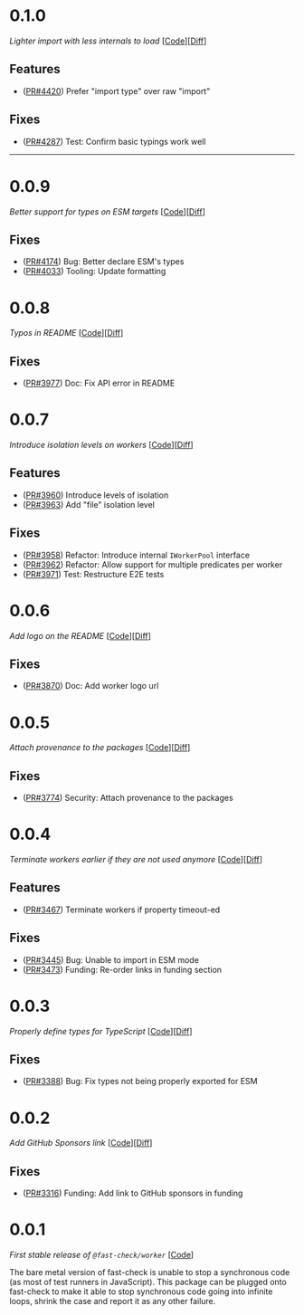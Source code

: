 # 0.1.0

_Lighter import with less internals to load_
[[Code](https://github.com/dubzzz/fast-check/tree/worker%2Fv0.1.0)][[Diff](https://github.com/dubzzz/fast-check/compare/worker%2Fv0.0.9...worker%2Fv0.1.0)]

## Features

- ([PR#4420](https://github.com/dubzzz/fast-check/pull/4420)) Prefer "import type" over raw "import"

## Fixes

- ([PR#4287](https://github.com/dubzzz/fast-check/pull/4287)) Test: Confirm basic typings work well

---

# 0.0.9

_Better support for types on ESM targets_
[[Code](https://github.com/dubzzz/fast-check/tree/worker%2Fv0.0.9)][[Diff](https://github.com/dubzzz/fast-check/compare/worker%2Fv0.0.8...worker%2Fv0.0.9)]

## Fixes

- ([PR#4174](https://github.com/dubzzz/fast-check/pull/4174)) Bug: Better declare ESM's types
- ([PR#4033](https://github.com/dubzzz/fast-check/pull/4033)) Tooling: Update formatting

# 0.0.8

_Typos in README_
[[Code](https://github.com/dubzzz/fast-check/tree/worker%2Fv0.0.8)][[Diff](https://github.com/dubzzz/fast-check/compare/worker%2Fv0.0.7...worker%2Fv0.0.8)]

## Fixes

- ([PR#3977](https://github.com/dubzzz/fast-check/pull/3977)) Doc: Fix API error in README

# 0.0.7

_Introduce isolation levels on workers_
[[Code](https://github.com/dubzzz/fast-check/tree/worker%2Fv0.0.7)][[Diff](https://github.com/dubzzz/fast-check/compare/worker%2Fv0.0.6...worker%2Fv0.0.7)]

## Features

- ([PR#3960](https://github.com/dubzzz/fast-check/pull/3960)) Introduce levels of isolation
- ([PR#3963](https://github.com/dubzzz/fast-check/pull/3963)) Add "file" isolation level

## Fixes

- ([PR#3958](https://github.com/dubzzz/fast-check/pull/3958)) Refactor: Introduce internal `IWorkerPool` interface
- ([PR#3962](https://github.com/dubzzz/fast-check/pull/3962)) Refactor: Allow support for multiple predicates per worker
- ([PR#3971](https://github.com/dubzzz/fast-check/pull/3971)) Test: Restructure E2E tests

# 0.0.6

_Add logo on the README_
[[Code](https://github.com/dubzzz/fast-check/tree/worker%2Fv0.0.6)][[Diff](https://github.com/dubzzz/fast-check/compare/worker%2Fv0.0.5...worker%2Fv0.0.6)]

## Fixes

- ([PR#3870](https://github.com/dubzzz/fast-check/pull/3870)) Doc: Add worker logo url

# 0.0.5

_Attach provenance to the packages_
[[Code](https://github.com/dubzzz/fast-check/tree/worker%2Fv0.0.5)][[Diff](https://github.com/dubzzz/fast-check/compare/worker%2Fv0.0.4...worker%2Fv0.0.5)]

## Fixes

- ([PR#3774](https://github.com/dubzzz/fast-check/pull/3774)) Security: Attach provenance to the packages

# 0.0.4

_Terminate workers earlier if they are not used anymore_
[[Code](https://github.com/dubzzz/fast-check/tree/worker%2Fv0.0.4)][[Diff](https://github.com/dubzzz/fast-check/compare/worker%2Fv0.0.3...worker%2Fv0.0.4)]

## Features

- ([PR#3467](https://github.com/dubzzz/fast-check/pull/3467)) Terminate workers if property timeout-ed

## Fixes

- ([PR#3445](https://github.com/dubzzz/fast-check/pull/3445)) Bug: Unable to import in ESM mode
- ([PR#3473](https://github.com/dubzzz/fast-check/pull/3473)) Funding: Re-order links in funding section

# 0.0.3

_Properly define types for TypeScript_
[[Code](https://github.com/dubzzz/fast-check/tree/worker%2Fv0.0.3)][[Diff](https://github.com/dubzzz/fast-check/compare/worker%2Fv0.0.2...worker%2Fv0.0.3)]

## Fixes

- ([PR#3388](https://github.com/dubzzz/fast-check/pull/3388)) Bug: Fix types not being properly exported for ESM

# 0.0.2

_Add GitHub Sponsors link_
[[Code](https://github.com/dubzzz/fast-check/tree/worker%2Fv0.0.2)][[Diff](https://github.com/dubzzz/fast-check/compare/worker%2Fv0.0.1...worker%2Fv0.0.2)]

## Fixes

- ([PR#3316](https://github.com/dubzzz/fast-check/pull/3316)) Funding: Add link to GitHub sponsors in funding

# 0.0.1

_First stable release of `@fast-check/worker`_
[[Code](https://github.com/dubzzz/fast-check/tree/worker%2Fv0.0.1)]

The bare metal version of fast-check is unable to stop a synchronous code (as most of test runners in JavaScript). This package can be plugged onto fast-check to make it able to stop synchronous code going into infinite loops, shrink the case and report it as any other failure.
